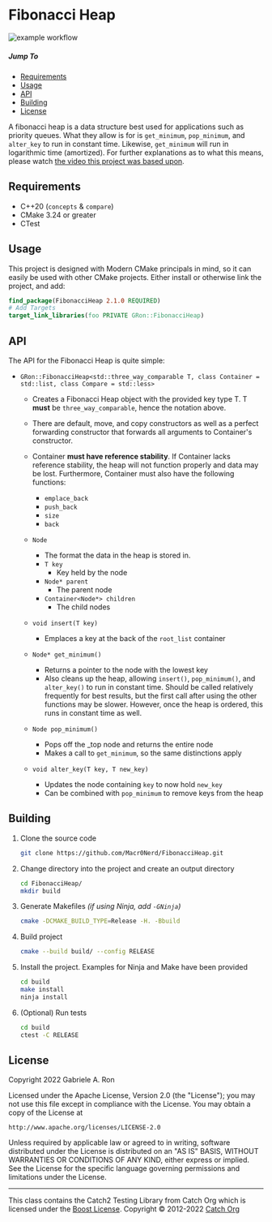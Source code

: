 # Fibonacci Heap

![example workflow](https://github.com/Macr0Nerd/FibonacciHeap/actions/workflows/cmake.yml/badge.svg)

##### Jump To
* [Requirements](#requirements)
* [Usage](#usage)
* [API](#api)
* [Building](#building)
* [License](#license)

A fibonacci heap is a data structure best used for applications such as priority queues.
What they allow is for is `get_minimum`, `pop_minimum`, and `alter_key` to run in constant time.
Likewise, `get_minimum` will run in logarithmic time (amortized).
For further explanations as to what this means, please watch [the video this project was based upon](https://youtu.be/6JxvKfSV9Ns).

## Requirements
* C++20 (`concepts` & `compare`)
* CMake 3.24 or greater
* CTest

## Usage
This project is designed with Modern CMake principals in mind, so it can easily be used with other CMake projects.
Either install or otherwise link the project, and add:

```cmake
find_package(FibonacciHeap 2.1.0 REQUIRED)
# Add Targets
target_link_libraries(foo PRIVATE GRon::FibonacciHeap)
```

## API
The API for the Fibonacci Heap is quite simple:

* `GRon::FibonacciHeap<std::three_way_comparable T, class Container = std::list, class Compare = std::less>`
  * Creates a Fibonacci Heap object with the provided key type T.
  T **must** be `three_way_comparable`, hence the notation above.
  * There are default, move, and copy constructors as well as a perfect forwarding constructor that forwards all arguments to Container's constructor.
  * Container **must have reference stability**.
  If Container lacks reference stability, the heap will not function properly and data may be lost.
  Furthermore, Container must also have the following functions:
    * `emplace_back`
    * `push_back`
    * `size`
    * `back`

  * `Node`
    * The format the data in the heap is stored in.
    * `T key`
      * Key held by the node
    * `Node* parent`
      * The parent node
    * `Container<Node*> children`
      * The child nodes
  * `void insert(T key)`
    * Emplaces a key at the back of the `root_list` container

  * `Node* get_minimum()`
    * Returns a pointer to the node with the lowest key
    * Also cleans up the heap, allowing `insert()`, `pop_minimum()`, and `alter_key()` to run in constant time.
      Should be called relatively frequently for best results, but the first call after using the other functions may be slower.
      However, once the heap is ordered, this runs in constant time as well.

  * `Node pop_minimum()`
    * Pops off the _top node and returns the entire node
    * Makes a call to `get_minimum`, so the same distinctions apply

  * `void alter_key(T key, T new_key)`
    * Updates the node containing `key` to now hold `new_key`
    * Can be combined with `pop_minimum` to remove keys from the heap

## Building
1. Clone the source code

    ```bash
    git clone https://github.com/Macr0Nerd/FibonacciHeap.git
    ```

2. Change directory into the project and create an output directory

    ```bash
    cd FibonacciHeap/
    mkdir build
    ```

3. Generate Makefiles *(if using Ninja, add `-GNinja`)*

    ```bash
    cmake -DCMAKE_BUILD_TYPE=Release -H. -Bbuild
    ```

4. Build project

    ```bash
    cmake --build build/ --config RELEASE
    ```
   
5. Install the project. Examples for Ninja and Make have been provided

    ```bash
    cd build
    make install
    ninja install
    ```

6. (Optional) Run tests

    ```bash
    cd build
    ctest -C RELEASE
    ```

## License
Copyright 2022 Gabriele A. Ron

Licensed under the Apache License, Version 2.0 (the "License");
you may not use this file except in compliance with the License.
You may obtain a copy of the License at

    http://www.apache.org/licenses/LICENSE-2.0

Unless required by applicable law or agreed to in writing, software
distributed under the License is distributed on an "AS IS" BASIS,
WITHOUT WARRANTIES OR CONDITIONS OF ANY KIND, either express or implied.
See the License for the specific language governing permissions and
limitations under the License.

***

This class contains the Catch2 Testing Library from Catch Org which is licensed under the [Boost License](https://opensource.org/licenses/BSL-1.0). Copyright © 2012-2022 [Catch Org](https://github.com/catchorg)
